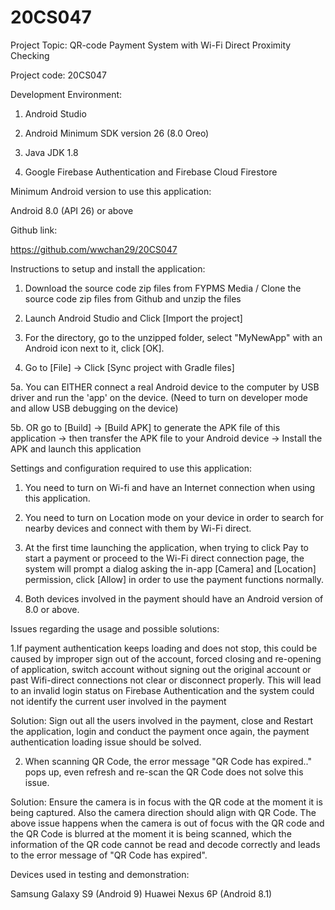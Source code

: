 # 20CS047

Project Topic: QR-code Payment System with Wi-Fi Direct Proximity Checking

Project code: 20CS047

Development Environment:

1. Android Studio

2. Android Minimum SDK version 26 (8.0 Oreo)

3. Java JDK 1.8

4. Google Firebase Authentication and Firebase Cloud Firestore





Minimum Android version to use this application:

Android 8.0 (API 26) or above





Github link:

https://github.com/wwchan29/20CS047





Instructions to setup and install the application:

1. Download the source code zip files from FYPMS Media / Clone the source code zip files from Github and unzip the files

2. Launch Android Studio and Click [Import the project] 

3. For the directory, go to the unzipped folder, select "MyNewApp" with an Android icon next to it, click [OK].

4. Go to [File] -> Click [Sync project with Gradle files]

5a. You can EITHER connect a real Android device to the computer by USB driver and run the 'app' on the device. (Need to turn on developer mode and allow USB debugging on the device)

5b. OR go to [Build] -> [Build APK] to generate the APK file of this application -> then transfer the APK file to your Android device -> Install the APK and launch this application





Settings and configuration required to use this application:

1. You need to turn on Wi-fi and have an Internet connection when using this application.

2. You need to turn on Location mode on your device in order to search for nearby devices and connect with them by Wi-Fi direct.

3. At the first time launching the application, when trying to click Pay to start a payment or proceed to the Wi-Fi direct connection page, the system will prompt a dialog asking the in-app [Camera] and [Location] permission, click [Allow] in order to use the payment functions normally.

4. Both devices involved in the payment should have an Android version of 8.0 or above.

  
  
  

Issues regarding the usage and possible solutions:

1.If payment authentication keeps loading and does not stop, this could be caused by improper sign out of the account, forced closing and re-opening of application, switch account without signing out the original account or past Wifi-direct connections not clear or disconnect properly. This will lead to an invalid login status on Firebase Authentication and the system could not identify the current user involved in the payment

Solution: Sign out all the users involved in the payment, close and Restart the application, login and conduct the payment once again, the payment authentication loading issue should be solved.

2. When scanning QR Code, the error message "QR Code has expired.." pops up, even refresh and re-scan the QR Code does not solve this issue.

Solution: Ensure the camera is in focus with the QR code at the moment it is being captured. Also the camera direction should align with QR Code. The above issue happens when the camera is out of focus with the QR code and the QR Code is blurred at the moment it is being scanned, which the information of the QR code cannot be read and decode correctly and leads to the error message of "QR Code has expired".




Devices used in testing and demonstration:

Samsung Galaxy S9 (Android 9)
Huawei Nexus 6P (Android 8.1)
